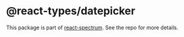 # @react-types/datepicker

This package is part of [react-spectrum](https://github.com/watheia/spectrum). See the repo for more details.
